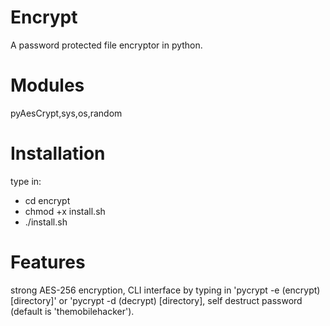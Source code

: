 # Encrypt
A password protected file encryptor in python.

# Modules
pyAesCrypt,sys,os,random

# Installation
type in:
* cd encrypt
* chmod +x install.sh
* ./install.sh


# Features 
strong AES-256 encryption, CLI interface by typing in 'pycrypt -e (encrypt) [directory]' or 'pycrypt -d (decrypt) [directory],
self destruct password (default is 'themobilehacker').
